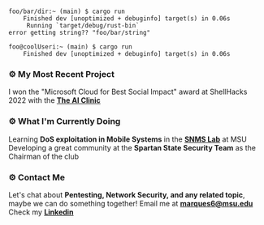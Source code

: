 ````shell

foo/bar/dir:~ (main) $ cargo run
    Finished dev [unoptimized + debuginfo] target(s) in 0.06s
     Running `target/debug/rust-bin`
error getting string?? "foo/bar/string"

foo@coolUseri:~ (main) $ cargo run
    Finished dev [unoptimized + debuginfo] target(s) in 0.06s
````

### ⚙️ My Most Recent Project

I won the "Microsoft Cloud for Best Social Impact" award at ShellHacks 2022 with the **[The AI Clinic](https://github.com/Y0uk1tsun3/diagnosis_app)**

### ⚙️ What I'm Currently Doing
Learning **DoS exploitation in Mobile Systems** in the **[SNMS Lab](https://www.cse.msu.edu/~ghtu/research-projects.html)** at MSU
Developing a great community at the **Spartan State Security Team** as the Chairman of the club

### ⚙️ Contact Me
Let's chat about **Pentesting, Network Security, and any related topic**, maybe we can do something together!
Email me at **marques6@msu.edu**<br/>
Check my **[Linkedin](https://www.linkedin.com/in/felipe-marques-allevato-250549220/)**
